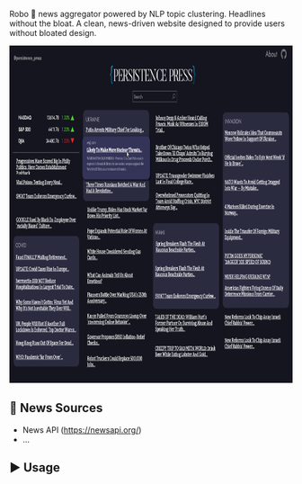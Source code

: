 Robo 🤖 news aggregator powered by NLP topic clustering. Headlines without the bloat. A clean, news-driven website designed to provide users without bloated design.

<img src="/keyscreens/Desktop/full page dark.png" width=900 height=600/>

## 📰 News Sources

- News API (https://newsapi.org/)
- ...

## ▶️ Usage
